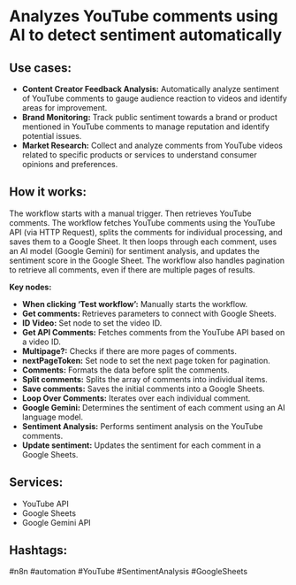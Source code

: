 # Analyzes YouTube comments using AI to detect sentiment automatically

## Use cases:

- **Content Creator Feedback Analysis:** Automatically analyze sentiment of YouTube comments to gauge audience reaction to videos and identify areas for improvement.
- **Brand Monitoring:** Track public sentiment towards a brand or product mentioned in YouTube comments to manage reputation and identify potential issues.
- **Market Research:** Collect and analyze comments from YouTube videos related to specific products or services to understand consumer opinions and preferences.

## How it works:

The workflow starts with a manual trigger. Then retrieves YouTube comments. The workflow fetches YouTube comments using the YouTube API (via HTTP Request), splits the comments for individual processing, and saves them to a Google Sheet. It then loops through each comment, uses an AI model (Google Gemini) for sentiment analysis, and updates the sentiment score in the Google Sheet. The workflow also handles pagination to retrieve all comments, even if there are multiple pages of results.

**Key nodes:**

- **When clicking ‘Test workflow’:** Manually starts the workflow.
- **Get comments:** Retrieves parameters to connect with Google Sheets.
- **ID Video:** Set node to set the video ID.
- **Get API Comments:**  Fetches comments from the YouTube API based on a video ID.
- **Multipage?:** Checks if there are more pages of comments.
- **nextPageToken:** Set node to set the next page token for pagination.
- **Comments:**  Formats the data before split the comments.
- **Split comments:** Splits the array of comments into individual items.
- **Save comments:** Saves the initial comments into a Google Sheets.
- **Loop Over Comments:** Iterates over each individual comment.
- **Google Gemini:** Determines the sentiment of each comment using an AI language model.
- **Sentiment Analysis:** Performs sentiment analysis on the YouTube comments.
- **Update sentiment:** Updates the sentiment for each comment in a Google Sheets.

## Services:

- YouTube API
- Google Sheets
- Google Gemini API

## Hashtags:

#n8n #automation #YouTube #SentimentAnalysis #GoogleSheets
